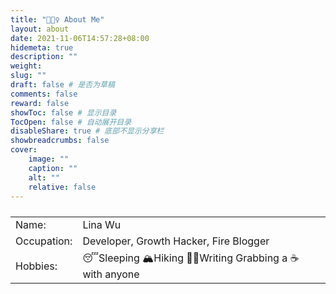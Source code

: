```yaml
---
title: "🙋🏻‍♀️ About Me"
layout: about
date: 2021-11-06T14:57:28+08:00
hidemeta: true
description: ""
weight:
slug: ""
draft: false # 是否为草稿
comments: false
reward: false
showToc: false # 显示目录
TocOpen: false # 自动展开目录
disableShare: true # 底部不显示分享栏
showbreadcrumbs: false
cover:
    image: ""
    caption: ""
    alt: ""
    relative: false
---
```




<p style="font-size: 25px;"></p>

|           |                    |
| --------- | ------------------ |
| Name:   | Lina Wu              |
| Occupation:     | Developer, Growth Hacker, Fire Blogger  |
| Hobbies:     | 😴Sleeping  🏔️Hiking  ✍🏻Writing  Grabbing a ☕ with anyone |